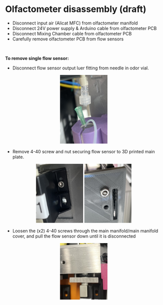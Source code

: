 # Olfactometer disassembly (draft)


- Disconnect input air (Alicat MFC) from olfactometer manifold
- Disconnect 24V power supply & Arduino cable from olfactometer PCB
- Disconnect Mixing Chamber cable from olfactometer PCB
- Carefully remove olfactometer PCB from flow sensors

<br>

**To remove single flow sensor:**  

- Disconnect flow sensor output luer fitting from needle in odor vial.  
<p align="center"><img src="images/images_assembly/needle_01.jpg" width=30%></p>

- Remove 4-40 screw and nut securing flow sensor to 3D printed main plate.  
<p align="center">
    <img src="images/images_assembly/flow_sensor_04.jpg" width="30%">
    <img src="images/images_assembly/flow_sensor_05.jpg" width="30%">
</p>

- Loosen the (x2) 4-40 screws through the main manifold/main manifold cover, and pull the flow sensor down until it is disconnected
<p align="center"><img src="images/images_assembly/flow_sensor_03.jpg" width=30%></p>

